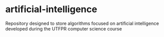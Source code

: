 # artificial-intelligence
Repository designed to store algorithms focused on artificial intelligence developed during the UTFPR computer science course

